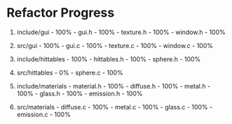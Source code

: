 # Refactor Progress

  1. include/gui - 100%
    - gui.h - 100%
    - texture.h - 100%
    - window.h - 100%

  2. src/gui - 100%
    - gui.c - 100%
    - texture.c - 100%
    - window.c - 100%

  3. include/hittables - 100%
    - hittables.h - 100%
    - sphere.h - 100%

  4. src/hittables - 0%
    - sphere.c - 100%

  5. include/materials
    - material.h - 100%
    - diffuse.h - 100%
    - metal.h - 100%
    - glass.h - 100%
    - emission.h - 100%

  6. src/materials
    - diffuse.c - 100%
    - metal.c - 100%
    - glass.c - 100%
    - emission.c - 100%
